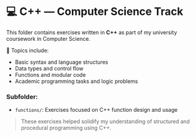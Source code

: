 # 💻 C++ — Computer Science Track

This folder contains exercises written in **C++** as part of my university coursework in Computer Science.

🧠 Topics include:

- Basic syntax and language structures
- Data types and control flow
- Functions and modular code
- Academic programming tasks and logic problems

### Subfolder:

- `functions/`: Exercises focused on C++ function design and usage

> These exercises helped solidify my understanding of structured and procedural programming using C++.

